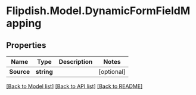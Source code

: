 # Flipdish.Model.DynamicFormFieldMapping
## Properties

Name | Type | Description | Notes
------------ | ------------- | ------------- | -------------
**Source** | **string** |  | [optional] 

[[Back to Model list]](../README.md#documentation-for-models) [[Back to API list]](../README.md#documentation-for-api-endpoints) [[Back to README]](../README.md)

